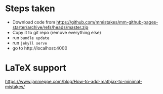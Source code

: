 # Steps taken

- Download code from https://github.com/mmistakes/mm-github-pages-starter/archive/refs/heads/master.zip
- Copy it to git repo (remove everything else)
- run `bundle update`
- run `jekyll serve`
- go to http://localhost:4000


# LaTeX support
https://www.janmeppe.com/blog/How-to-add-mathjax-to-minimal-mistakes/
